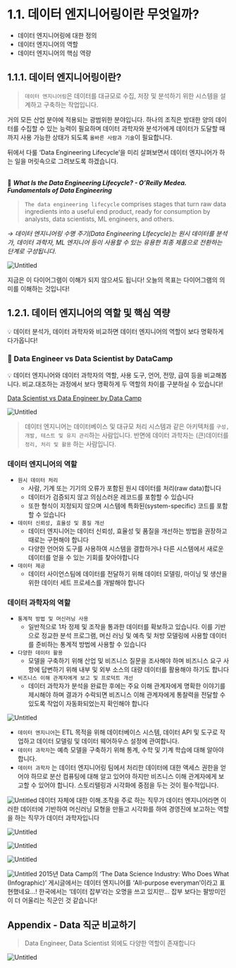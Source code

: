 # 1.1. 데이터 엔지니어링이란 무엇일까?

- 데이터 엔지니어링에 대한 정의
- 데이터 엔지니어의 역할
- 데이터 엔지니어의 핵심 역량

## 1.1.1. 데이터 엔지니어링이란?

> `데이터 엔지니어링`은 데이터를 대규모로 수집, 저장 및 분석하기 위한 시스템을 설계하고 구축하는 작업입니다.

거의 모든 산업 분야에 적용되는 광범위한 분야입니다. 하나의 조직은 방대한 양의 데이터를 수집할 수 있는 능력이 필요하며 데이터 과학자와 분석가에게 데이터가 도달할 때까지 사용 가능한 상태가 되도록 `올바른 사람과 기술`이 필요합니다.

뒤에서 다룰 ‘Data Engineering Lifecycle’을 미리 살펴보면서 데이터 엔지니어가 하는 일을 머릿속으로 그려보도록 하겠습니다.
<br></br>

📌 ***What Is the Data Engineering Lifecycle? - O’Reilly Medea. Fundamentals of Data Engineering***
> `The data engineering lifecycle` comprises stages that turn raw data ingredients into a useful end product, ready for consumption by analysts, data scientists, ML engineers, and others.
> 

*→ 데이터 엔지니어링 수명 주기(Data Engineering LIfecycle)는 원시 데이터를 분석가, 데이터 과학자, ML 엔지니어 등이 사용할 수 있는 유용한 최종 제품으로 전환하는 단계로 구성됩니다.*

![Untitled](./images/1.1_data_engineering_life_cycle.png)

지금은 이 다이어그램이 이해가 되지 않으셔도 됩니다! 오늘의 목표는 다이어그램의 의미를 이해하는 것입니다!

## 1.2.1. 데이터 엔지니어의 역할 및 핵심 역량

<aside>
💡 데이터 분석가, 데이터 과학자와 비교하면 데이터 엔지니어의 역할이 보다 명확하게 다가옵니다!

</aside>

### 📌 Data Engineer vs Data Scientist by DataCamp

<aside>
💡 데이터 엔지니어와 데이터 과학자의 역할, 사용 도구, 언어, 전망, 급여 등을 비교해봅니다.
비교.대조하는 과정에서 보다 명확하게 두 역할의 차이를 구분하실 수 있습니다!

</aside>

[Data Scientist vs Data Engineer by Data Camp](https://www.datacamp.com/blog/data-scientist-vs-data-engineer)

![Untitled](./images/1.1_comparison_data_scientist_and_data_engineer.png)

> 데이터 엔지니어는 데이터베이스 및 대규모 처리 시스템과 같은 아키텍처를 `구성, 개발, 테스트 및 유지 관리`하는 사람입니다. 반면에 데이터 과학자는 (큰)데이터를 `정리, 처리 및 활용` 하는 사람입니다.
> 

### 데이터 엔지니어의 역할

- `원시 데이터 처리`
    - 사람, 기계 또는 기기의 오류가 포함된 원시 데이터를 처리(raw data)합니다
    - 데이터가 검증되지 않고 의심스러운 레코드를 포함할 수 있습니다
    - 또한 형식이 지정되지 않으며 시스템에 특화된(system-specific) 코드를 포함할 수 있습니다
- `데이터 신뢰성, 효율성 및 품질 개선`
    - 데이터 엔지니어는 데이터 신뢰성, 효율성 및 품질을 개선하는 방법을 권장하고 때로는 구현해야 합니다
    - 다양한 언어와 도구를 사용하여 시스템을 결합하거나 다른 시스템에서 새로운 데이터를 얻을 수 있는 기회를 찾아야합니다
- `데이터 제공`
    - 데이터 사이언스팀에 데이터를 전달하기 위해 데이터 모델링, 마이닝 및 생산을 위한 데이터 세트 프로세스를 개발해야 합니다

### 데이터 과학자의 역할

- `통계적 방법 및 머신러닝 사용`
    - 일반적으로 1차 정제 및 조작을 통과한 데이터를 확보하고 있습니다. 이를 기반으로 정교한 분석 프로그램, 머신 러닝 및 예측 및 처방 모델링에 사용할 데이터를 준비하는 통계적 방법에 사용할 수 있습니다
- `다양한 데이터 활용`
    - 모델을 구축하기 위해 산업 및 비즈니스 질문을 조사해야 하며 비즈니스 요구 사항에 답변하기 위해 내부 및 외부 소스의 대량 데이터를 활용해야 하기도 합니다
- `비즈니스 이해 관계자에게 보고 및 프로덕트 개선`
    - 데이터 과학자가 분석을 완료한 후에는 주요 이해 관계자에게 명확한 이야기를 제시해야 하며 결과가 수락되면 비즈니스 이해 관계자에게 통찰력을 전달할 수 있도록 작업이 자동화되었는지 확인해야 합니다

![Untitled](./images/1.1_responsibilities.png)

- `데이터 엔지니어`는 ETL 목적을 위해 데이터베이스 시스템, 데이터 API 및 도구로 작업하고 데이터 모델링 및 데이터 웨어하우스 설정에 관여합니다.
- `데이터 과학자`는 예측 모델을 구축하기 위해 통계, 수학 및 기계 학습에 대해 알아야 합니다.
- `데이터 과학자` 는 데이터 엔지니어링 팀에서 처리한 데이터에 대한 액세스 권한을 얻어야 하므로 분산 컴퓨팅에 대해 알고 있어야 하지만 비즈니스 이해 관계자에게 보고할 수 있어야 합니다. 스토리텔링과 시각화에 중점을 두는 것이 필수적입니다.

![Untitled](./images/1.1_data_science_workflow.png)
데이터 자체에 대한 이해.조작을 주로 하는 직무가 데이터 엔지니어라면 이러한 데이터에 기반하여 머신러닝 모형을 만들고 시각화를 하여 경영진에 보고하는 역할을 하는 직무가 데이터 과학자입니다

![Untitled](./images/1.1_languages_tools_software.png)

![Untitled](./images/1.1_data_engineer_scientist_background.png)

![Untitled](./images/1.1_job_outlook_in_the_usa.png)

![Untitled](./images/1.1_data_engineer_infographic.png)
2015년 Data Camp의 ‘The Data Science Industry: Who Does What (Infographic)’ 게시글에서는 데이터 엔지니어를 ‘All-purpose everyman’이라고 표현했네요…! 한국에서는 ‘데이터 잡부’라는 오명을 쓰고 있지만… 잡부 보다는 팔방미인이 더 어울리는 직군인 것 같습니다!


## Appendix - Data 직군 비교하기 
> Data Engineer, Data Scientist 외에도 다양한 역할이 존재합니다
> 
![Untitled](./images/1.1_comparing_data_management_roles.png)
 
<script src="https://utteranc.es/client.js"
        repo="ehddnr301/data-engineering-for-everybody"
        issue-term="pathname"
        theme="github-light"
        crossorigin="anonymous"
        async>
</script>